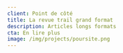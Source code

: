 ```yaml
---
client: Point de côté
title: La revue trail grand format
description: Articles longs formats
cta: En lire plus
image: /img/projects/poursite.png
---
```

